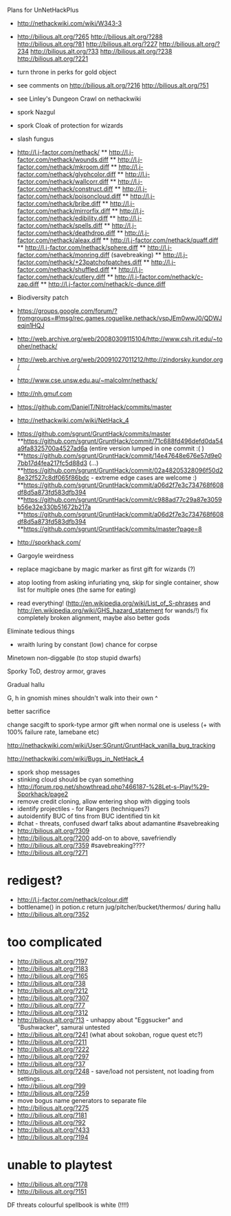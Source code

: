 Plans for UnNetHackPlus

* http://nethackwiki.com/wiki/W343-3
* http://bilious.alt.org/?265 http://bilious.alt.org/?288 http://bilious.alt.org/?81 http://bilious.alt.org/?227 http://bilious.alt.org/?234 http://bilious.alt.org/?33 http://bilious.alt.org/?238 http://bilious.alt.org/?221

* turn throne in perks for gold object
* see comments on http://bilious.alt.org/?216 http://bilious.alt.org/?51 
* see Linley's Dungeon Crawl on nethackwiki
* spork Nazgul
* spork Cloak of protection for wizards
* slash fungus
* http://l.j-factor.com/nethack/
** http://l.j-factor.com/nethack/wounds.diff
** http://l.j-factor.com/nethack/mkroom.diff
** http://l.j-factor.com/nethack/glyphcolor.diff
** http://l.j-factor.com/nethack/wallcorr.diff
** http://l.j-factor.com/nethack/construct.diff
** http://l.j-factor.com/nethack/poisoncloud.diff
** http://l.j-factor.com/nethack/bribe.diff
** http://l.j-factor.com/nethack/mirrorfix.diff
** http://l.j-factor.com/nethack/edibility.diff
** http://l.j-factor.com/nethack/spells.diff
** http://l.j-factor.com/nethack/deathdrop.diff
** http://l.j-factor.com/nethack/aleax.diff
** http://l.j-factor.com/nethack/quaff.diff
** http://l.j-factor.com/nethack/sphere.diff
** http://l.j-factor.com/nethack/monring.diff (savebreaking)
** http://l.j-factor.com/nethack/+23patchofpatches.diff
** http://l.j-factor.com/nethack/shuffled.diff
** http://l.j-factor.com/nethack/cutlery.diff
** http://l.j-factor.com/nethack/c-zap.diff
** http://l.j-factor.com/nethack/c-dunce.diff
* Biodiversity patch
* https://groups.google.com/forum/?fromgroups=#!msg/rec.games.roguelike.nethack/vspJEm0wwJ0/QDWJeqjn1HQJ
* http://web.archive.org/web/20080309115104/http://www.csh.rit.edu/~topher/nethack/
* http://web.archive.org/web/20091027011212/http://zindorsky.kundor.org/
* http://www.cse.unsw.edu.au/~malcolmr/nethack/
* http://nh.gmuf.com
* https://github.com/DanielT/NitroHack/commits/master
* http://nethackwiki.com/wiki/NetHack_4
* https://github.com/sgrunt/GruntHack/commits/master
**https://github.com/sgrunt/GruntHack/commit/71c688fd496defd0da54a9fa8325700a4527ad6a (entire version lumped in one commit :( )
**https://github.com/sgrunt/GruntHack/commit/14e47648e676e57d9e07bb17d4fea217fc5d88d3 (...)
**https://github.com/sgrunt/GruntHack/commit/02a48205328096f50d28e32f527c8df065f86bdc - extreme edge cases are welcome :)
**https://github.com/sgrunt/GruntHack/commit/a06d2f7e3c734768f608df8d5a873fd583dfb394
**https://github.com/sgrunt/GruntHack/commit/c988ad77c29a87e3059b56e32e330b51672b217a
**https://github.com/sgrunt/GruntHack/commit/a06d2f7e3c734768f608df8d5a873fd583dfb394
**https://github.com/sgrunt/GruntHack/commits/master?page=8
* http://sporkhack.com/
* Gargoyle weirdness
* replace magicbane by magic marker as first gift for wizards (?)
* atop looting from asking infuriating ynq, skip for single container, show list for multiple ones (the same for eating)
* read everything! (http://en.wikipedia.org/wiki/List_of_S-phrases and http://en.wikipedia.org/wiki/GHS_hazard_statement for wands/!)
fix completely broken alignment, maybe also better gods

Eliminate tedious things
* wraith luring by constant (low) chance for corpse

Minetown non-diggable (to stop stupid dwarfs)

Sporky ToD, destroy armor, graves

Gradual hallu

G, h in gnomish mines shouldn't walk into their own ^

better sacrifice

change sacgift to spork-type armor gift when normal one is useless (+ with 100% failure rate, lamebane etc)

http://nethackwiki.com/wiki/User:SGrunt/GruntHack_vanilla_bug_tracking

http://nethackwiki.com/wiki/Bugs_in_NetHack_4

* spork shop messages
* stinking cloud should be cyan something
* http://forum.rpg.net/showthread.php?466187-%28Let-s-Play!%29-Sporkhack/page2
* remove credit cloning, allow entering shop with digging tools
* identify projectiles - for Rangers (techniques?)
* autoidentify BUC of tins from BUC identified tin kit
* #chat - threats, confused dwarf talks about adamantine
#savebreaking
* http://bilious.alt.org/?309
* http://bilious.alt.org/?200 add-on to above, savefriendly
* http://bilious.alt.org/?359 
#savebreaking????
* http://bilious.alt.org/?271

# redigest?
* http://l.j-factor.com/nethack/colour.diff
* bottlename() in potion.c return jug/pitcher/bucket/thermos/ during hallu
* http://bilious.alt.org/?352

# too complicated
* http://bilious.alt.org/?197
* http://bilious.alt.org/?183
* http://bilious.alt.org/?165
* http://bilious.alt.org/?38
* http://bilious.alt.org/?212
* http://bilious.alt.org/?307
* http://bilious.alt.org/?77
* http://bilious.alt.org/?312
* http://bilious.alt.org/?13 - unhappy about "Eggsucker" and "Bushwacker", samurai untested
* http://bilious.alt.org/?241 (what about sokoban, rogue quest etc?)
* http://bilious.alt.org/?211
* http://bilious.alt.org/?222
* http://bilious.alt.org/?297
* http://bilious.alt.org/?37
* http://bilious.alt.org/?248 - save/load not persistent, not loading from settings...
* http://bilious.alt.org/?99
* http://bilious.alt.org/?259
* move bogus name generators to separate file
* http://bilious.alt.org/?275
* http://bilious.alt.org/?181 
* http://bilious.alt.org/?92
* http://bilious.alt.org/?433
* http://bilious.alt.org/?194

# unable to playtest
* http://bilious.alt.org/?178
* http://bilious.alt.org/?151

DF threats
colourful spellbook is white (!!!!)